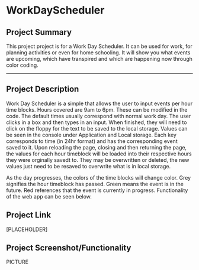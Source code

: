 # WorkDayScheduler
## Project Summary
This project project is for a Work Day Scheduler. It can be used for work, for planning activities or even for home schooling. It will show you what events are upcoming, which have transpired and which are happening now through color coding. 
_________________________________________________________________________________________________________________________________________________________________________
## Project Description
Work Day Scheduler is a simple that allows the user to input events per hour time blocks. Hours covered are 9am to 6pm. These can be modified in the code. The default times usually correspond with normal work day. The user clicks in a box and then types in an input. When finished, they will need to click on the floppy for the text to be saved to the local storage. Values can be seen in the console under Application and Local storage. Each key corresponds to time (in 24hr format) and has the corresponding event saved to it. Upon reloading the page, closing and then returning the page, the values for each hour timeblock will be loaded into their respective hours they were orginally savedt to. They may be overwritten or deleted, the new values just need to be resaved to overwrite what is in local storage. 

As the day progresses, the colors of the time blocks will change color. Grey signifies the hour timeblock has passed. Green means the event is in the future. Red references that the event is currently in progress. Functionality of the web app can be seen below.


## Project Link
[PLACEHOLDER]

## Project Screenshot/Functionality
PICTURE